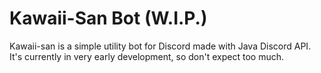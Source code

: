 # Kawaii-San Bot (W.I.P.)

Kawaii-san is a simple utility bot for Discord made with Java Discord API.
It's currently in very early development, so don't expect too much.